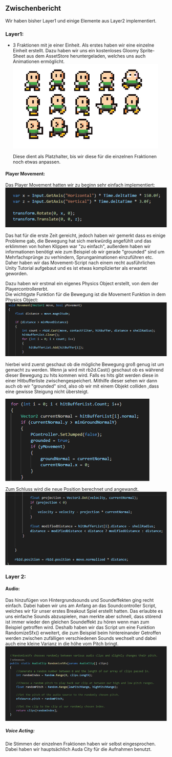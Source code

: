 

## Zwischenbericht

Wir haben bisher Layer1 und einige Elemente aus Layer2 implementiert.

### Layer1:

- 3 Fraktionen mit je einer Einheit.
  Als erstes haben wir eine einzelne Einheit erstellt. Dazu haben wir uns ein kostenloses Gloomy Sprite-Sheet aus dem AssetStore
  heruntergeladen, welches uns auch Animationen ermöglicht.
  ![](./images/BaseHuman.PNG)
 
 
  Diese dient als Platzhalter, bis wir diese für die einzelnen Fraktionen noch etwas anpassen.
  
  
#### Player Movement:

 Das Player Movement hatten wir zu beginn sehr einfach implementiert:
 ![](./images/Movement.PNG)

 Das hat für die erste Zeit gereicht, jedoch haben wir gemerkt dass es einige Probleme gab, 
 die Bewegung hat sich merkwürdig angefühlt und das erklimmen von hohen Klippen war 
 "zu einfach", außerdem haben wir informationen benötigt wie zum Beispiel ob wir gerade 
 "grounded" sind um Mehrfachsprünge zu verhindern,  Sprunganimationen einzuführen etc.
 Daher haben wir das Movement-Script nach einem recht ausführlichen Unity Tutorial aufgebaut 
 und es ist etwas komplizierter als erwartet geworden.
 
 Dazu haben wir erstmal ein eigenes Physics Object erstellt, von dem der Playercontrollererbt.  
 Die wichtigste Funktion für die Bewegung  ist die Movement Funktion in dem Physics Object:
 ![](./images/Movement1.PNG)
 
 hierbei wird zuerst geschaut ob die mögliche Bewegung groß 
 genug ist um gemacht zu werden. Wenn ja wird mit rb2d.Cast() 
 geschaut ob es während dieser Bewegung zu hits kommen wird. 
 Falls es hits gibt werden diese in einer Hitbufferliste
 zwischengespeichert. Mithilfe dieser sehen wir dann auch ob wir 
 "grounded" sind, also ob wir mit einem Objekt colliden ,dass 
 eine gewisse Steigung nicht übersteigt.
 
 ![](./images/Movement2.PNG)
 
 
 Zum Schluss wird die neue Position berechnet und angewandt.
 ![](./images/Movement3.PNG)
 
 ### Layer 2:
 
 ####  Audio:
 Das hinzufügen von Hintergrundsounds und Soundeffekten ging recht einfach.
 Dabei haben wir uns am Anfang an das Soundcontroller Script, 
 welches wir für unser erstes Breakout Spiel erstellt  hatten. 
 Das erlaubte es uns einfache Sounds abzuspielen, man 
 merkte aber schnell, dass störend ist immer wieder den gleichen 
 Soundeffekt zu hören wenn man zum Beispiel getroffen wird. 
 Deshalb haben wir das Script um eine Funktion RandomizeSfx() erweitert, 
 die zum Beispiel beim hintereinander Getroffen werden  zwischen 
 zufälligen verschiedenen Sounds wechselt und dabei auch eine kleine 
 Varianz in die höhe vom Pitch bringt.
 ![](./images/Webeng.PNG)
 
 ##### Voice Acting:
 Die Stimmen der einzelnen Fraktionen haben wir selbst eingesprochen. Dabei haben wir
 hauptsächlich Auda City für die Aufnahmen benutzt. 

 

  

